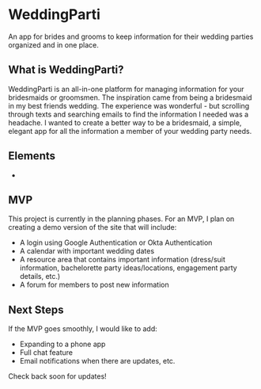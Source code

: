 # WeddingParti
An app for brides and grooms to keep information for their wedding parties organized and in one place.


## What is WeddingParti?
WeddingParti is an all-in-one platform for managing information for your bridesmaids or groomsmen.
The inspiration came from being a bridesmaid in my best friends wedding. The experience was wonderful - but scrolling through texts and searching emails to find the information I needed was a headache. I wanted to create a better way to be a bridesmaid, a simple, elegant app for all the information a member of your wedding party needs. 

## Elements
* 

## MVP
This project is currently in the planning phases. For an MVP, I plan on creating a demo version of the site that will include:
* A login using Google Authentication or Okta Authentication
* A calendar with important wedding dates
* A resource area that contains important information (dress/suit information, bachelorette party ideas/locations, engagement party details, etc.)
* A forum for members to post new information

## Next Steps
If the MVP goes smoothly, I would like to add:
* Expanding to a phone app
* Full chat feature
* Email notifications when there are updates, etc.

Check back soon for updates!
